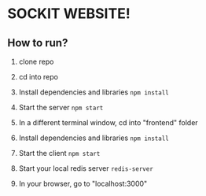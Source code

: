 # SOCKIT WEBSITE!

## How to run?

1. clone repo

2. cd into repo

3. Install dependencies and libraries
`npm install`

4. Start the server 
`npm start`

5. In a different terminal window, cd into "frontend" folder

6. Install dependencies and libraries
`npm install`

7. Start the client
`npm start`

8. Start your local redis server
`redis-server`

9. In your browser, go to "localhost:3000"